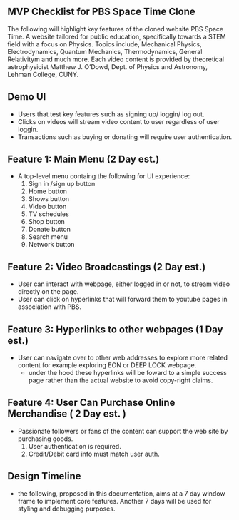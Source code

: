 ## MVP Checklist for PBS Space Time Clone 
The following will highlight key features of the cloned website PBS Space Time. A website tailored for public education, specifically towards a STEM field with a focus on Physics. Topics include, Mechanical Physics, Electrodynamics, Quantum Mechanics, Thermodynamics, General Relativitym and much more. Each video content is provided by theoretical astrophysicist Matthew J. O’Dowd, Dept. of Physics and Astronomy, Lehman College, CUNY. 

## Demo UI 
- Users that test key features such as signing up/ loggin/ log out. 
- Clicks on videos will stream video content to user regardless of user loggin. 
- Transactions such as buying or donating will require user authentication. 

## Feature 1: Main Menu (2 Day est.)
- A top-level menu containg the following for UI experience: 
    1. Sign in /sign up button 
    2. Home button 
    3. Shows button 
    4. Video button 
    5. TV schedules 
    6. Shop button 
    7. Donate button 
    8. Search menu 
    9. Network button 

## Feature 2: Video Broadcastings (2 Day est.)
- User can interact with webpage, either logged in or not, to stream video directly on the page. 
- User can click on hyperlinks that will forward them to youtube pages in association with PBS. 

## Feature 3: Hyperlinks to other webpages (1 Day est.)
- User can navigate over to other web addresses to explore more related content for example exploring EON or DEEP LOCK webpage. 
    * under the hood these hyperlinks will be foward to a simple success page rather than the actual website to avoid copy-right claims. 

## Feature 4: User Can Purchase Online Merchandise ( 2 Day est. )
- Passionate followers or fans of the content can support the web site by purchasing goods. 
    1. User authentication is required. 
    2. Credit/Debit card info must match user auth. 

## Design Timeline 

- the following, proposed in this documentation, aims at a 7 day window frame to implement core features. Another 7 days will be used for styling and debugging purposes. 